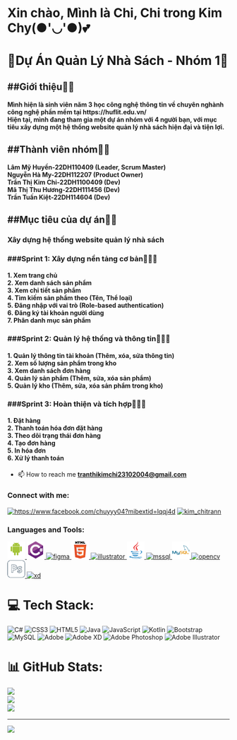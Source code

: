 <h1 align="left">Xin chào, Mình là Chi, Chi trong Kim Chy(●'◡'●)💕</h1>
<h1 align="left">🎈Dự Án Quản Lý Nhà Sách - Nhóm 1🎈</h1>
<h2 align="left">##Giới thiệu🎈🎈</h2>
<h4 align="left">Mình hiện là sinh viên năm 3 học công nghệ thông tin về chuyên nghành công nghệ phần mềm tại https://huflit.edu.vn/ <br> Hiện tại, mình đang tham gia một dự án nhóm với 4 người bạn, với mục tiêu xây dựng một hệ thống website quản lý nhà sách hiện đại và tiện lợi.  </h4>
<h2 align="left">##Thành viên nhóm🎈🎈</h2>
<h4 align="left">Lâm Mỹ Huyền-22DH110409 (Leader, Scrum Master)<Br>Nguyễn Hà My-22DH112207 (Product Owner)<Br>Trần Thị Kim Chi-22DH1100409 (Dev)<Br>Mã Thị Thu Hương-22DH111456 (Dev) <Br>Trần Tuấn Kiệt-22DH114604 (Dev) </h4>
<h2 align="left">##Mục tiêu của dự án🎈🎈</h2>
<h3 align="left">Xây dựng hệ thống website quản lý nhà sách </h3>
<h3 align="left">###Sprint 1: Xây dựng nền tảng cơ bản🎈🎈🎈</h3>
<h4 align="left">1. Xem trang chủ <Br>2. Xem danh sách sản phẩm <Br>3. Xem chi tiết sản phẩm <Br>4. Tìm kiếm sản phẩm theo (Tên, Thể loại) <Br>5. Đăng nhập với vai trò (Role-based authentication) <Br>6. Đăng ký tài khoản người dùng <Br>7. Phân danh mục sản phẩm</h4>
<h3 align="left">###Sprint 2: Quản lý hệ thống và thông tin🎈🎈🎈</h3>
<h4 align="left">1. Quản lý thông tin tài khoản (Thêm, xóa, sửa thông tin) <Br>2. Xem số lượng sản phẩm trong kho <Br>3. Xem danh sách đơn hàng <Br>4. Quản lý sản phẩm (Thêm, sửa, xóa sản phẩm) <Br>5. Quản lý kho (Thêm, sửa, xóa sản phẩm trong kho) </h4>
<h3 align="left">###Sprint 3: Hoàn thiện và tích hợp🎈🎈🎈</h3>
<h4 align="left">1. Đặt hàng <Br>2. Thanh toán hóa đơn đặt hàng <Br>3. Theo dõi trạng thái đơn hàng <Br>4. Tạo đơn hàng <Br>5. In hóa đơn <Br>6. Xử lý thanh toán </h4>

- 📫 How to reach me **tranthikimchi23102004@gmail.com**

<h3 align="left">Connect with me:</h3>
<p align="left">
<a href="https://fb.com/https://www.facebook.com/chuyyy04?mibextid=lqqj4d" target="blank"><img align="center" src="https://raw.githubusercontent.com/rahuldkjain/github-profile-readme-generator/master/src/images/icons/Social/facebook.svg" alt="https://www.facebook.com/chuyyy04?mibextid=lqqj4d" height="30" width="40" /></a>
<a href="https://instagram.com/kim_chitrann" target="blank"><img align="center" src="https://raw.githubusercontent.com/rahuldkjain/github-profile-readme-generator/master/src/images/icons/Social/instagram.svg" alt="kim_chitrann" height="30" width="40" /></a>
</p>


<h3 align="left">Languages and Tools:</h3>
<p align="left"> <a href="https://developer.android.com" target="_blank" rel="noreferrer"> <img src="https://raw.githubusercontent.com/devicons/devicon/master/icons/android/android-original-wordmark.svg" alt="android" width="40" height="40"/> </a> <a href="https://www.w3schools.com/cs/" target="_blank" rel="noreferrer"> <img src="https://raw.githubusercontent.com/devicons/devicon/master/icons/csharp/csharp-original.svg" alt="csharp" width="40" height="40"/> </a> <a href="https://www.figma.com/" target="_blank" rel="noreferrer"> <img src="https://www.vectorlogo.zone/logos/figma/figma-icon.svg" alt="figma" width="40" height="40"/> </a> <a href="https://www.w3.org/html/" target="_blank" rel="noreferrer"> <img src="https://raw.githubusercontent.com/devicons/devicon/master/icons/html5/html5-original-wordmark.svg" alt="html5" width="40" height="40"/> </a> <a href="https://www.adobe.com/in/products/illustrator.html" target="_blank" rel="noreferrer"> <img src="https://www.vectorlogo.zone/logos/adobe_illustrator/adobe_illustrator-icon.svg" alt="illustrator" width="40" height="40"/> </a> <a href="https://www.java.com" target="_blank" rel="noreferrer"> <img src="https://raw.githubusercontent.com/devicons/devicon/master/icons/java/java-original.svg" alt="java" width="40" height="40"/> </a> <a href="https://www.microsoft.com/en-us/sql-server" target="_blank" rel="noreferrer"> <img src="https://www.svgrepo.com/show/303229/microsoft-sql-server-logo.svg" alt="mssql" width="40" height="40"/> </a> <a href="https://www.mysql.com/" target="_blank" rel="noreferrer"> <img src="https://raw.githubusercontent.com/devicons/devicon/master/icons/mysql/mysql-original-wordmark.svg" alt="mysql" width="40" height="40"/> </a> <a href="https://opencv.org/" target="_blank" rel="noreferrer"> <img src="https://www.vectorlogo.zone/logos/opencv/opencv-icon.svg" alt="opencv" width="40" height="40"/> </a> <a href="https://www.photoshop.com/en" target="_blank" rel="noreferrer"> <img src="https://raw.githubusercontent.com/devicons/devicon/master/icons/photoshop/photoshop-line.svg" alt="photoshop" width="40" height="40"/> </a> <a href="https://www.adobe.com/products/xd.html" target="_blank" rel="noreferrer"> <img src="https://cdn.worldvectorlogo.com/logos/adobe-xd.svg" alt="xd" width="40" height="40"/> </a> </p>

# 💻 Tech Stack:
![C#](https://img.shields.io/badge/c%23-%23239120.svg?style=for-the-badge&logo=csharp&logoColor=white) ![CSS3](https://img.shields.io/badge/css3-%231572B6.svg?style=for-the-badge&logo=css3&logoColor=white) ![HTML5](https://img.shields.io/badge/html5-%23E34F26.svg?style=for-the-badge&logo=html5&logoColor=white) ![Java](https://img.shields.io/badge/java-%23ED8B00.svg?style=for-the-badge&logo=openjdk&logoColor=white) ![JavaScript](https://img.shields.io/badge/javascript-%23323330.svg?style=for-the-badge&logo=javascript&logoColor=%23F7DF1E) ![Kotlin](https://img.shields.io/badge/kotlin-%237F52FF.svg?style=for-the-badge&logo=kotlin&logoColor=white) ![Bootstrap](https://img.shields.io/badge/bootstrap-%238511FA.svg?style=for-the-badge&logo=bootstrap&logoColor=white) ![MySQL](https://img.shields.io/badge/mysql-4479A1.svg?style=for-the-badge&logo=mysql&logoColor=white) ![Adobe](https://img.shields.io/badge/adobe-%23FF0000.svg?style=for-the-badge&logo=adobe&logoColor=white) ![Adobe XD](https://img.shields.io/badge/Adobe%20XD-470137?style=for-the-badge&logo=Adobe%20XD&logoColor=#FF61F6) ![Adobe Photoshop](https://img.shields.io/badge/adobe%20photoshop-%2331A8FF.svg?style=for-the-badge&logo=adobe%20photoshop&logoColor=white) ![Adobe Illustrator](https://img.shields.io/badge/adobe%20illustrator-%23FF9A00.svg?style=for-the-badge&logo=adobe%20illustrator&logoColor=white)
# 📊 GitHub Stats:
![](https://github-readme-stats.vercel.app/api?username=22dh110409&theme=dark&hide_border=false&include_all_commits=false&count_private=false)<br/>
![](https://github-readme-streak-stats.herokuapp.com/?user=22dh110409&theme=dark&hide_border=false)<br/>
![](https://github-readme-stats.vercel.app/api/top-langs/?username=22dh110409&theme=dark&hide_border=false&include_all_commits=false&count_private=false&layout=compact)

---
[![](https://visitcount.itsvg.in/api?id=22dh110409&icon=0&color=0)](https://visitcount.itsvg.in)

<!-- Proudly created with GPRM ( https://gprm.itsvg.in ) -->
